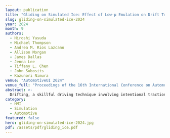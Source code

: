 ```yaml
---
layout: publication
title: "Gliding on Simulated Ice: Effect of Low-μ Emulation on Drift Training"
slug: gliding-on-simulated-ice-2024
year: 2024
month: 9
authors:
  - Hiroshi Yasuda
  - Michael Thompson
  - Andrea M. Rios Lazcano
  - Allison Morgan
  - James Dallas
  - Jenna Lee
  - Tiffany L. Chen
  - John Subosits
  - Kazunori Nimura
venue: "AutomotiveUI 2024"
venue_full: "Proceedings of the 16th International Conference on Automotive User Interfaces and Interactive Vehicular Applications (AutomotiveUI ’24), pp. 23–31"
abstract: >-
  Drifting, a skillful driving technique involving intentional traction loss and counter-steering, traditionally demands high-speed maneuvers under high-friction conditions, posing significant risks and fear for novices. Our study explores low-µ (low friction) emulation, simulating icy conditions to facilitate drift training at safer, lower speeds. This approach not only enhances safety and mitigates fear by reducing the required speed for drifting, but also extends the time for them to react. A between-group design was employed, comparing drift training outcomes between participants trained exclusively in higher-µ conditions (control group) and those who trained initially in lower-µ conditions before transitioning to higher-µ conditions (target group). The performance was assessed through the average distance of continuous sliding, along with subjective measures of motivation and workload. The results showed that the target group achieved greater slide distances in the retention session and reported higher scores on the positive intrinsic motivation factors, suggesting enhanced performance and engagement.
category:
  - HMI
  - Simulation
  - Automotive
featured: false
hero: gliding-on-simulated-ice-2024.jpg
pdf: /assets/pdf/gliding_ice.pdf
---
```

